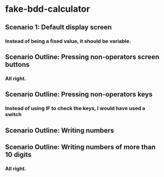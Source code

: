 # fake-bdd-calculator

## Scenario 1: Default display screen
### Instead of being a fixed value, it should be variable.

## Scenario Outline: Pressing non-operators screen buttons
### All right.

## Scenario Outline: Pressing non-operators keys
### Instead of using IF to check the keys, I would have used a switch

## Scenario Outline: Writing numbers 
### 

## Scenario Outline: Writing numbers of more than 10 digits
### All right.



